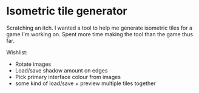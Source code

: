 # Isometric tile generator

Scratching an itch. I wanted a tool to help me generate isometric tiles for a game I'm working on. Spent more time making the tool than the game thus far.

Wishlist:

- Rotate images
- Load/save shadow amount on edges
- Pick primary interface colour from images
- some kind of load/save + preview multiple tiles together
